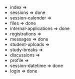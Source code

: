 - index					=>  
- sessions				=> done
- session-calender		=> 
- files 				=> done
- internal-applications => done
- registrations 		=> 
- messages 				=> done
- student-uploads		=> 
- study-breaks			=> 
- discussions			=> 
- profile				=> 
- session-datetime		=> done
- login					=> done